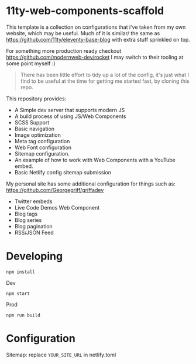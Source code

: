 # 11ty-web-components-scaffold

This template is a collection on configurations that i've taken from my own website, which may be useful. Much of it is similar/ the same as https://github.com/11ty/eleventy-base-blog with extra stuff sprinkled on top.

For something more production ready checkout https://github.com/modernweb-dev/rocket
I may switch to their tooling at some point myself :)

> There has been little effort to tidy up a lot of the config, it's just what I find to be useful at the time for getting me started fast, by cloning this repo.


This repository provides:

- A Simple dev server that supports modern JS
- A build process of using JS/Web Components
- SCSS Support
- Basic navigation
- Image optimization
- Meta tag configuration
- Web Font configuration
- Sitemap configuration.
- An example of how to work with Web Components with a YouTube embed.
- Basic Netlify config sitemap submission

My personal site has some additional configuration for things such as:
https://github.com/Georgegriff/griffadev

- Twitter embeds
- Live Code Demos Web Component
- Blog tags
- Blog series
- Blog pagination
- RSS/JSON Feed

# Developing

```
npm install
```

Dev

```
npm start
```

Prod

```
npm run build
```

# Configuration

Sitemap: replace `YOUR_SITE_URL` in netlify.toml

